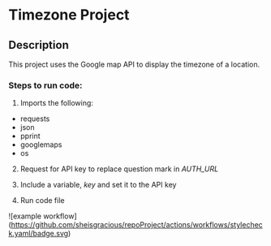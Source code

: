# Timezone Project
## Description
This project uses the Google map API to display the timezone of a location.

### Steps to run code:
1. Imports the following:
* requests
* json
* pprint
* googlemaps
* os

2. Request for API key to replace question mark in *AUTH_URL* 

3. Include a variable, *key* and set it to the API key
4. Run code file

![example workflow]
(https://github.com/sheisgracious/repoProject/actions/workflows/stylecheck.yaml/badge.svg)
